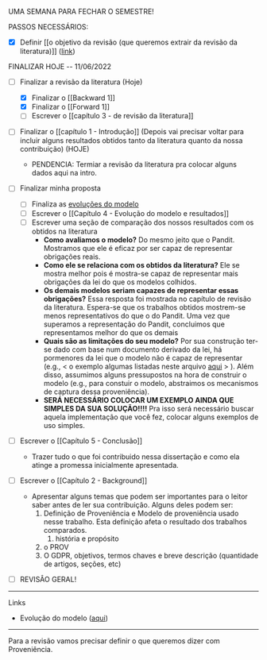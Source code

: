 UMA SEMANA PARA FECHAR O SEMESTRE!

PASSOS NECESSÁRIOS:
- [x] Definir [[o objetivo da revisão (que queremos extrair da revisão da literatura)]] ([link](https://www.overleaf.com/project/61cc5c66ea9d235f253f9771))

FINALIZAR HOJE -- 11/06/2022
- [ ] Finalizar a revisão da literatura (Hoje)
	- [x] Finalizar o [[Backward 1]]
	- [x] Finalizar o [[Forward 1]]
	- [ ] Escrever o [[capítulo 3 - de revisão da literatura]]
- [ ] Finalizar o [[capítulo 1 - Introdução]] (Depois vai precisar voltar para incluir alguns resultados obtidos tanto da literatura quanto da nossa contribuição) (HOJE)
	- PENDENCIA: Termiar a revisão da literatura pra colocar alguns dados aqui na intro.


- [ ] Finalizar minha proposta
	- [ ] Finaliza as [evoluções do modelo](https://docs.google.com/spreadsheets/d/14ccBqLRAoOwnJPjkbGlZMdggdHVvfqOukmFxWnyw584/edit#gid=0)
	- [ ] Escrever o [[Capítulo 4 - Evolução do modelo e resultados]]
	- [ ] Escrever uma seção de comparação dos nossos resultados com os obtidos na literatura
		- **Como avaliamos o modelo?** Do mesmo jeito que o Pandit. Mostramos que ele é eficaz por ser capaz de representar obrigações reais.
		- **Como ele se relaciona com os obtidos da literatura?** Ele se mostra melhor pois é mostra-se capaz de representar mais obrigações da lei do que os modelos colhidos.
		- **Os demais modelos seriam capazes de representar essas obrigações?** Essa resposta foi mostrada no capítulo de revisão da literatura. Espera-se que os trabalhos obtidos mostrem-se menos representativos do que o do Pandit. Uma vez que superamos a representação do Pandit, concluimos que representamos melhor do que os demais
		- **Quais são as limitações do seu modelo?** Por sua construção ter-se dado com base num documento derivado da lei, há pormenores da lei que o modelo não é capaz de representar (e.g., < o exemplo  algumas listadas neste arquivo [aqui](https://docs.google.com/spreadsheets/d/1E_IIOCf_9HnwNz_FOx-1jbGPjrFr0j6JqFfcW91678Q/edit#gid=0) > ). Além disso, assumimos alguns pressupostos na hora de construir o modelo (e.g., para constuir o modelo, abstraimos os mecanismos de captura dessa proveniência).
		- **SERÁ NECESSÁRIO COLOCAR UM EXEMPLO AINDA QUE SIMPLES DA SUA SOLUÇÃO!!!!** Pra isso será necessário buscar aquela implementação que você fez, colocar alguns exemplos de uso simples.
- [ ] Escrever o [[Capítulo 5 - Conclusão]]
	- Trazer tudo o que foi contribuido nessa dissertação e como ela atinge a promessa inicialmente apresentada.
- [ ] Escrever o [[Capítulo 2 - Background]]
	- Apresentar alguns temas que podem ser importantes para o leitor saber antes de ler sua contribuição. Alguns deles podem ser:
		1. Definição de Proveniência e Modelo de proveniência usado nesse trabalho. Esta definição afeta o resultado dos trabalhos comparados.
			1. história e propósito
		2. o PROV
		3. O GDPR, objetivos, termos chaves e breve descrição (quantidade de artigos, seções, etc)


- [ ] REVISÂO GERAL!

----

Links

- Evolução do modelo ([aqui](https://docs.google.com/spreadsheets/d/14ccBqLRAoOwnJPjkbGlZMdggdHVvfqOukmFxWnyw584/edit#gid=1874869782))


----

Para a revisão vamos precisar definir o que queremos dizer com Proveniência.